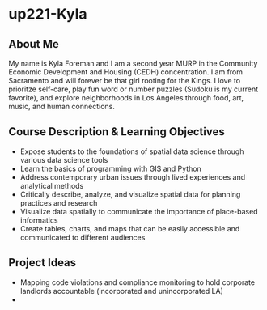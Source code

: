 # up221-Kyla
## About Me  
My name is Kyla Foreman and I am a second year MURP in the Community Economic Development and Housing (CEDH) concentration. I am from Sacramento and will forever be that girl rooting for the Kings. I love to prioritze self-care, play fun word or number puzzles (Sudoku is my current favorite), and explore neighborhoods in Los Angeles through food, art, music, and human connections. 
## Course Description & Learning Objectives 
* Expose students to the foundations of spatial data science through various data science tools 
* Learn the basics of programming with GIS and Python 
* Address contemporary urban issues through lived experiences and analytical methods
* Critically describe, analyze, and visualize spatial data for planning practices and research 
* Visualize data spatially to communicate the importance of place-based informatics
* Create tables, charts, and maps that can be easily accessible and communicated to different audiences 
## Project Ideas 
* Mapping code violations and compliance monitoring to hold corporate landlords accountable (incorporated and unincorporated LA)
* 
